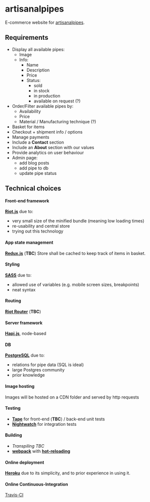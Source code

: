 # artisanalpipes
E-commerce website for [artisanalpipes](www.artisanalpipes.com).

## Requirements
- Display all available pipes:
  - Image
  - Info:
    - Name
    - Description
    - Price
    - Status:
      - sold
      - in stock
      - in production
      - available on request (?)
- Order/Filter available pipes by:
  - Availability
  - Price
  - Material / Manufacturing technique (?)
- Basket for items
- Checkout + shipment info / options
- Manage payments
- Include a **Contact** section
- Include an **About** section with our values
- Provide analytics on user behaviour
- Admin page:
  - add blog posts
  - add pipe to db
  - update pipe status

## Technical choices
#### Front-end framework
**[Riot.js](https://github.com/riot/riot)** due to:
  - very small size of the minified bundle (meaning low loading times)
  - re-usability and central store
  - trying out this technology

#### App state management
**[Redux.js](https://redux.js.org/)** (**TBC**)
Store shall be cached to keep track of items in basket.

#### Styling
**[SASS](http://sass-lang.com/)** due to:
  - allowed use of variables (e.g. mobile screen sizes, breakpoints)
  - neat syntax

#### Routing
**[Riot Router](http://riotjs.com/api/route/)** (**TBC**)

#### Server framework
**[Hapi.js](http://hapijs.com/)**, node-based

#### DB
**[PostgreSQL](https://www.postgresql.org/)** due to:
  - relations for pipe data (SQL is ideal)
  - large Postgres community
  - prior knowledge

#### Image hosting
Images will be hosted on a CDN folder and served by http requests
<!-- TODO to consider admin adding photo functionality -->

#### Testing
- **[Tape](https://github.com/substack/tape)** for front-end (**TBC**) / back-end unit tests
- **[Nightwatch](http://nightwatchjs.org/)** for integration tests

#### Building
- *Transpiling TBC*
- **[webpack](https://webpack.github.io/docs/)** with **[hot-reloading](https://webpack.github.io/docs/hot-module-replacement-with-webpack.html)**

#### Online deployment
**[Heroku](https://www.heroku.com/)** due to its simplicity, and to prior experience in using it.

#### Online Continuous-Integration
[Travis-CI](https://travis-ci.org/)
